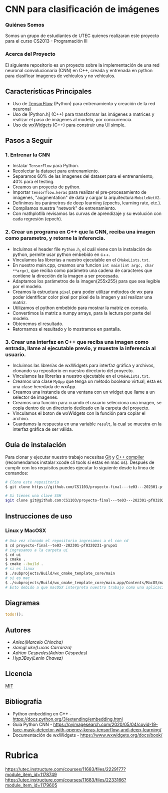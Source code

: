 # CNN para clasificación de imágenes

### Quiénes Somos

Somos un grupo de estudiantes de UTEC quienes realizaran este proyecto para el curso
CS2013 - Programación III

### Acerca del Proyecto

El siguiente repositorio es un proyecto sobre la implementación de una red neuronal convolucionaria (CNN) en C++, creada y entrenada en python para clasificar imagenes de vehículos y no vehículos.

## Características Principales

- Uso de [TensorFlow](https://www.tensorflow.org/?hl=es-419) (Python) para entrenamiento y creación de la red neuronal
- Uso de [Python.h] (C++) para transformar las imágenes a matrices y realizar el paso de imágenes al modelo, por concurrencia.
- Uso de [wxWidgets](https://www.wxwidgets.org/) (C++) para construir una UI simple.

## Pasos a Seguir

### 1. Entrenar la CNN

- Instalar `TensorFlow` para Python.
- Recolectar la dataset para entrenamiento.
- Separamos 60% de las imagenes del dataset para el entrenamiento, 40% para el testing.
- Creamos un proyecto de python.
- Importar `tensorflow.keras` para realizar el pre-procesamiento de imágenes, "augmentation" de data y cargar la arquitectura `MobileNetV2`.
- Definimos los parámetros de deep learning (epochs, learning rate, etc.).
- Compilamos nuestra "network" de entrenamiento.
- Con mathplotlib revisamos las curvas de aprendizaje y su evolución con cada regresión (epoch).


### 2. Crear un programa en C++ que la CNN, reciba una imagen como parametro, y retorne la inferencia.

- Incluimos el header file `Python.h`, el cuál viene con la instalación de python, permite usar python embebido en c++.
- Vinculamos las librerias a nuestro ejecutable en el `CMakeLists.txt`.
- En nuestro main.cpp, creamos una funcion `int main(int argc, char **argv)`, que reciba como parámetro una cadena de caracteres que contiene la dirección de la imagen a ser procesada.
- Adaptamos los parámetros de la imagen(255x255) para que sea legible por el modelo.
- Creamos la estructura `pixel` para poder utilizar métodos de wx para poder identificar color pixel por pixel de la imagen y así realizar una matriz.
- Utilizamos el python embebido para mostrar la matriz en consola. 
- Convertimos la matriz a numpy arrays, para la lectura por parte del modelo.
- Obtenemos el resultado.
- Retornamos el resultado y lo mostramos en pantalla.


### 3. Crear una interfaz en C++ que reciba una imagen como entrada, llame al ejecutable previo, y muestre la inferencia al usuario.

- Incluimos las librerías de wxWidgets para interfaz gráfica y archivos, clonando su repositorio en nuestro directorio del proyecto.
- Vinculamos las librerías a nuestro ejecutable en el `CMakeLists.txt`.
- Creamos una clase `MyApp` que tenga un método booleano virtual, esta es una clase heredada de wxApp.
- Creamos una instancia de una ventana con un widget que llame a un selector de imagenes.
- Creamos una función para cuando el usuario selecciona una imagen, se copia dentro de un directorio dedicado en la carpeta del proyecto.
- Vinculamos el boton de wxWidgets con la función para copiar el archivo.
- Guardamos la respuesta en una variable `result`, la cual se muestra en la interfaz gráfica de ser válida.


## Guía de instalación

Para clonar y ejecutar nuestro trabajo necesitas [Git](https://git-scm.com) y [C++ compiler](https://www.cs.odu.edu/~zeil/cs250PreTest/latest/Public/installingACompiler/#installing-a-c-compiler-on-microsoft-windows) (recomendamos instalar xcode cli tools si estas en mac os). Después de cumplir con los requisitos puedes ejecutar lo siguiente desde tu línea de comandos:

```bash
# Clona este repositorio
$ git clone https://github.com/CS1103/proyecto-final---te03---202301-pf0320231-grupo1.git
```

```bash
# Si tienes una clave SSH
$git clone git@github.com:CS1103/proyecto-final---te03---202301-pf0320231-grupo1.git
```

## Instrucciones de uso
### Linux y MacOSX
```bash
# Una vez clonado el repositorio ingresamos a el con cd
$ cd proyecto-final--te03--202301-pf0320231-grupo1
# ingresamos a la carpeta ui
$ cd ui
$ cmake .
$ cmake --build .
# si es linux
$ ./subprojects/Build/wx_cmake_template_core/main
# si es mac
$ ./subprojects/Build/wx_cmake_template_core/main.app/Contents/MacOS/main
# Esto debido a que macOSX interpreta nuestro trabajo como una aplicación añadiendo el .app

```

## Diagramas
```rust
todo!();
```

## Autores

- _Anlec(Marcelo Chincha)_
- _slamgLuke(Lucas Carranza)_
- _Adrian Cespedes(Adrian Céspedes)_
- _Hyp3Boy(Lenin Chavez)_

## Licencia

[MIT](https://choosealicense.com/licenses/mit/)

## Bibliografía
- Python embedding en C++ - https://docs.python.org/3/extending/embedding.html
- Guia Python CNN - https://pyimagesearch.com/2020/05/04/covid-19-face-mask-detector-with-opencv-keras-tensorflow-and-deep-learning/
- Documentación de wxWidgets - https://www.wxwidgets.org/docs/book/

# Rubrica
https://utec.instructure.com/courses/11683/files/2229177?module_item_id=1178749
https://utec.instructure.com/courses/11683/files/2233166?module_item_id=1179605
